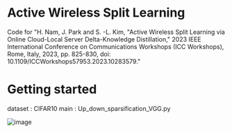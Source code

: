 # Active Wireless Split Learning
Code for "H. Nam, J. Park and S. -L. Kim, "Active Wireless Split Learning via Online Cloud-Local Server Delta-Knowledge Distillation," 2023 IEEE International Conference on Communications Workshops (ICC Workshops), Rome, Italy, 2023, pp. 825-830, doi: 10.1109/ICCWorkshops57953.2023.10283579."

# Getting started
dataset : CIFAR10
main : Up_down_sparsification_VGG.py

![image](https://github.com/user-attachments/assets/7f3ef957-224f-49c6-bcff-3b2725bc39f8)

